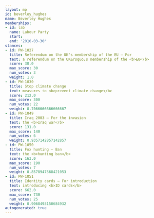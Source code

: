 ```yaml
---
layout: mp
id: beverley_hughes
name: Beverley Hughes
memberships:
- id: lab
  name: Labour Party
  start: 
  end: '2010-03-30'
stances:
- id: PW-1027
  title: Referendum on the UK's membership of the EU — For
  text: a referendum on the UK&rsquo;s membership of the <b>EU</b>
  score: 30.0
  max_score: 30
  num_votes: 3
  weight: 1.0
- id: PW-1030
  title: Stop climate change
  text: measures to <b>prevent climate change</b>
  score: 212.0
  max_score: 300
  num_votes: 22
  weight: 0.7066666666666667
- id: PW-1049
  title: Iraq 2003 — For the invasion
  text: the <b>Iraq war</b>
  score: 131.0
  max_score: 140
  num_votes: 6
  weight: 0.9357142857142857
- id: PW-1050
  title: Fox hunting — Ban
  text: the <b>hunting ban</b>
  score: 163.0
  max_score: 190
  num_votes: 7
  weight: 0.8578947368421053
- id: PW-1051
  title: Identity cards — For introduction
  text: introducing <b>ID cards</b>
  score: 662.0
  max_score: 730
  num_votes: 25
  weight: 0.9068493150684932
autogenerated: true
---
```

